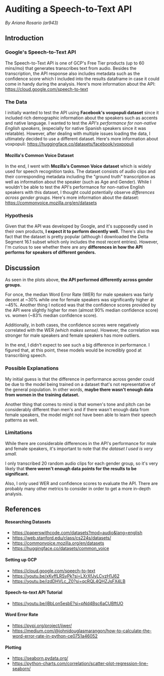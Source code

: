 # Auditing a Speech-to-Text API

_By Ariana Rosario (ar943)_

## Introduction

### Google's Speech-to-Text API

The Speech-to-Text API is one of GCP's Free Tier products (up to 60 mins/mo) that generates transcribes text from audio. Besides the transcription, the API response also includes metadata such as the confidence score which I included into the results dataframe in case it could come in handy during the analysis. Here's more information about the API: https://cloud.google.com/speech-to-text

### The Data

I initially wanted to test the API using **Facebook's voxpopuli dataset** since it included rich demographic information about the speakers such as accents and native language. I wanted to test the _API's performance for non-native English speakers_, (especially for native Spanish speakers since it was relatable). However, after dealing with multiple issues loading the data, I ultimately decided to use a different dataset. Here's more information about voxpopuli: https://huggingface.co/datasets/facebook/voxpopuli

#### Mozilla's Common Voice Dataset

In the end, I went with **Mozilla's Common Voice dataset** which is widely used for speech recognition tasks. The dataset consists of audio clips and their corresponding metadata including the "ground truth" transcription as well as information about the speaker (such as Age and Gender). While I wouldn't be able to test the API's performance for non-native English speakers with this dataset, I thought could potentially observe _differences across gender groups._ Here's more information about the dataset: https://commonvoice.mozilla.org/en/datasets

### Hypothesis

Given that the API was developed by Google, and it's supposedly used in their own products, **I expect it to perform decently well.** There's also the fact that the dataset is pretty popular (although I downloaded the Delta Segment 16.1 subset which only includes the most recent entries).
However, I'm curious to see whether there are any **differences in how the API performs for speakers of different genders.**

## Discussion

As seen in the plots above, **the API performed differently across gender groups.**

For once, the median Word Error Rate (WER) for male speakers was fairly decent at ~30% while one for female speakers was significantly higher at ~45%. Another thing I noticed was that the confidence scores provided by the API were slightly higher for men (almost 90% median confidence score) vs. women (~83% median confidence score).

Additionally, in both cases, the confidence scores were negatively correlated with the WER _(which makes sense)_. However, the correlation was stronger for male speakers and female speakers has more outliers.

In the end, I didn't expect to see such a big difference in performance. I figured that, at this point, these models would be incredibly good at transcribing speech.

### Possible Explanations

My initial guess is that the difference in performance across gender could be due to the model being trained on a dataset that's not representative of the general population. In other words, **maybe there wasn't enough data from women in the training dataset.**

Another thing that comes to mind is that women's tone and pitch can be considerably different than men's and if there wasn't enough data from female speakers, the model might not have been able to learn their speech patterns as well.

### Limitations

While there are considerable differences in the API's performance for male and female speakers, it's important to note that _the dataset I used is very small._

I only transcribed 20 random audio clips for each gender group, so it's very likely that **there weren't enough data points for the results to be significant.**

Also, I only used WER and confidence scores to evaluate the API. There are probably many other metrics to consider in order to get a more in-depth analysis.

## References

#### Researching Datasets

- https://paperswithcode.com/datasets?mod=audio&lang=english
- https://web.stanford.edu/class/cs224s/datasets/
- https://commonvoice.mozilla.org/en/datasets
- https://huggingface.co/datasets/common_voice

#### Setting up GCP

- https://cloud.google.com/speech-to-text
- https://youtu.be/xKvffLRSyPk?si=LXrXfJyLCvzH1J62
- https://youtu.be/izdDHVLc_Z0?si=qcRQL4QHZJsFX4LB

#### Speech-to-text API Tutorial

- https://youtu.be/jBbLon5esbE?si=pNd4Bsc6aCUBftUO

#### Word Error Rate

- https://pypi.org/project/jiwer/
- https://medium.com/@johnidouglasmarangon/how-to-calculate-the-word-error-rate-in-python-ce0751a46052

#### Plotting

- https://seaborn.pydata.org/
- https://python-charts.com/correlation/scatter-plot-regression-line-seaborn/
